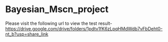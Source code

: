 # Bayesian_Mscn_project
Please visit the following url to view the test result-https://drive.google.com/drive/folders/1pdtv1fK6zLpqHMdWdb7vFbDeht0-nt_b?usp=share_link
